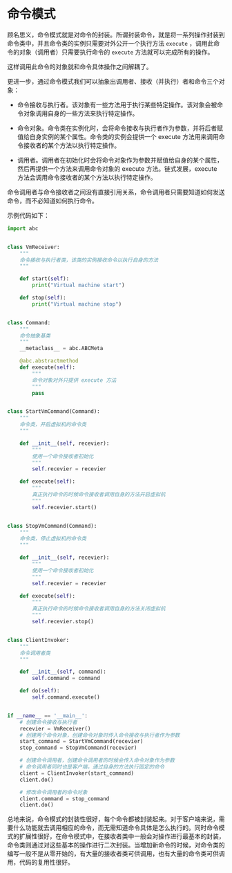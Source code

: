# 命令模式

顾名思义，命令模式就是对命令的封装。所谓封装命令，就是将一系列操作封装到命令类中，并且命令类的实例只需要对外公开一个执行方法 `execute` ，调用此命令的对象（调用者）只需要执行命令的 `execute` 方法就可以完成所有的操作。

这样调用此命令的对象就和命令具体操作之间解耦了。

更进一步，通过命令模式我们可以抽象出调用者、接收（并执行）者和命令三个对象：

- 命令接收与执行者。该对象有一些方法用于执行某些特定操作。该对象会被命令对象调用自身的一些方法来执行特定操作。
- 命令对象。命令类在实例化时，会将命令接收与执行者作为参数，并将后者赋值给自身实例的某个属性。命令类的实例会提供一个 execute 方法用来调用命令接收者的某个方法以执行特定操作。

- 调用者。调用者在初始化时会将命令对象作为参数并赋值给自身的某个属性，然后再提供一个方法来调用命令对象的 execute 方法。链式发展，execute 方法会调用命令接收者的某个方法以执行特定操作。

命令调用者与命令接收者之间没有直接引用关系，命令调用者只需要知道如何发送命令，而不必知道如何执行命令。

示例代码如下：

```python
import abc


class VmReceiver:
    """
    命令接收与执行者类，该类的实例接收命令以执行自身的方法
    """

    def start(self):
        print("Virtual machine start")

    def stop(self):
        print("Virtual machine stop")


class Command:
    """
    命令抽象基类
    """
    __metaclass__ = abc.ABCMeta

    @abc.abstractmethod
    def execute(self):
        """
        命令对象对外只提供 execute 方法
        """
        pass


class StartVmCommand(Command):
    """
    命令类，开启虚拟机的命令类
    """

    def __init__(self, recevier):
        """
        使用一个命令接收者初始化
        """
        self.recevier = recevier

    def execute(self):
        """
        真正执行命令的时候命令接收者调用自身的方法开启虚拟机
        """
        self.recevier.start()


class StopVmCommand(Command):
    """
    命令类，停止虚拟机的命令类
    """

    def __init__(self, recevier):
        """
        使用一个命令接收者初始化
        """
        self.recevier = recevier

    def execute(self):
        """
        真正执行命令的时候命令接收者调用自身的方法关闭虚拟机
        """
        self.recevier.stop()


class ClientInvoker:
    """
    命令调用者类
    """

    def __init__(self, command):
        self.command = command

    def do(self):
        self.command.execute()


if __name__ == '__main__':
    # 创建命令接收与执行者
    recevier = VmReceiver()
    # 创建两个命令对象，创建命令对象时传入命令接收与执行者作为参数
    start_command = StartVmCommand(recevier)
    stop_command = StopVmCommand(recevier)

    # 创建命令调用者，创建命令调用者的时候会传入命令对象作为参数
    # 命令调用者同时也是客户端，通过自身的方法执行固定的命令
    client = ClientInvoker(start_command)
    client.do()

    # 修改命令调用者的命令对象
    client.command = stop_command
    client.do()
```

总地来说，命令模式的封装性很好，每个命令都被封装起来。对于客户端来说，需要什么功能就去调用相应的命令，而无需知道命令具体是怎么执行的。同时命令模式的扩展性很好，在命令模式中，在接收者类中一般会对操作进行最基本的封装，命令类则通过对这些基本的操作进行二次封装。当增加新命令的时候，对命令类的编写一般不是从零开始的，有大量的接收者类可供调用，也有大量的命令类可供调用，代码的复用性很好。

